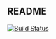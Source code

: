 ## README

[![Build Status](https://travis-ci.org/tjlee1128/HairTouch_WEB.svg?branch=feature%2Fshopowner)](https://travis-ci.org/tjlee1128/HairTouch_WEB)
